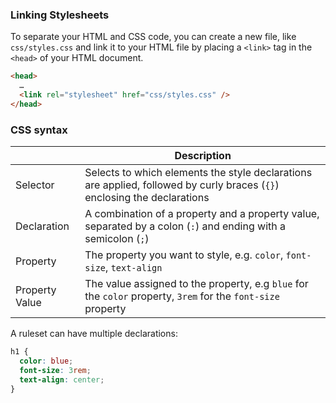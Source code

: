 ### Linking Stylesheets

To separate your HTML and CSS code, you can create a new file, like `css/styles.css` and link it to
your HTML file by placing a `<link>` tag in the `<head>` of your HTML document.

```html
<head>
  …
  <link rel="stylesheet" href="css/styles.css" />
</head>
```

### CSS syntax

|                | Description                                                                                                              |
| -------------- | ------------------------------------------------------------------------------------------------------------------------ |
| Selector       | Selects to which elements the style declarations are applied, followed by curly braces (`{}`) enclosing the declarations |
| Declaration    | A combination of a property and a property value, separated by a colon (`:`) and ending with a semicolon (`;`)           |
| Property       | The property you want to style, e.g. `color`, `font-size`, `text-align`                                                  |
| Property Value | The value assigned to the property, e.g `blue` for the `color` property, `3rem` for the `font-size` property             |

A ruleset can have multiple declarations:

```css
h1 {
  color: blue;
  font-size: 3rem;
  text-align: center;
}
```
